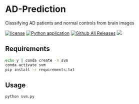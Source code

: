 # AD-Prediction
Classifying AD patients and normal controls from brain images

[![license](https://img.shields.io/github/license/MuGeminorum/Medical_Image_Computing.svg)](https://github.com/MuGeminorum/Medical_Image_Computing/blob/master/LICENSE)
[![Python application](https://github.com/MuGeminorum/Medical_Image_Computing/actions/workflows/python-app.yml/badge.svg?branch=ad)](https://github.com/MuGeminorum/Medical_Image_Computing/actions/workflows/python-app.yml)
[![Github All Releases](https://img.shields.io/github/downloads-pre/MuGeminorum/Medical_Image_Computing/v1.0/total)](https://github.com/MuGeminorum/Medical_Image_Computing/releases/tag/v1.0)
[![](https://img.shields.io/badge/wiki-AD_Prediction-89e051.svg)](https://github.com/MuGeminorum/Medical_Image_Computing/wiki/Chapter-II-%E2%80%90-Classifying-AD-patients-and-normal-controls-from-brain-images)

## Requirements
```bash
echo y | conda create -n svm
conda activate svm
pip install -r requirements.txt
```

## Usage
```bash
python svm.py
```
